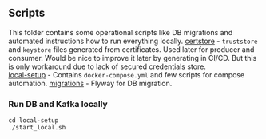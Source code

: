 ## Scripts
This folder contains some operational scripts like DB migrations and automated instructions how to run everything locally.
[certstore](certstore) - `truststore` and `keystore` files generated from certificates. Used later for producer and consumer.
Would be nice to improve it later by generating in CI/CD. But this is only workaround due to lack of secured credentials store.  
[local-setup](local-setup) - Contains `docker-compose.yml` and few scripts for compose automation.
[migrations](migrations) - Flyway for DB migration.

### Run DB and Kafka locally
```
cd local-setup
./start_local.sh
```